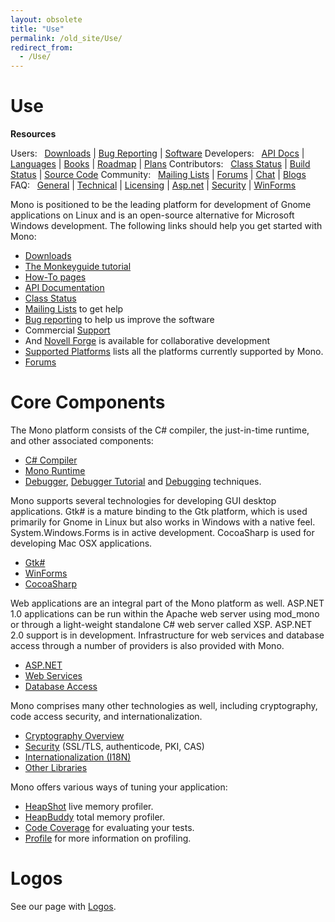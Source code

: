 ```yaml
---
layout: obsolete
title: "Use"
permalink: /old_site/Use/
redirect_from:
  - /Use/
---
```


Use
===

**Resources**

Users:
  [Downloads]({{site.github.url}}/old_site/Downloads "Downloads") | [Bug Reporting]({{site.github.url}}/old_site/Bugs "Bugs") | [Software]({{site.github.url}}/old_site/Software "Software")
 Developers:
  [API Docs](http://www.go-mono.com/docs/) | [Languages]({{site.github.url}}/old_site/Languages "Languages") | [Books]({{site.github.url}}/old_site/Books "Books") | [Roadmap]({{site.github.url}}/old_site/Mono_Project_Roadmap) | [Plans]({{site.github.url}}/old_site/Plans "Plans")
 Contributors:
  [Class Status]({{site.github.url}}/old_site/Resources#api-completion-status-pages "Resources") | [Build Status](http://wrench.mono-project.com/builds) | [Source Code]({{site.github.url}}/old_site/SourceCodeRepository)
 Community:
  [Mailing Lists]({{site.github.url}}/old_site/Mailing_Lists "Mailing Lists") | [Forums](http://www.go-mono.com/forums/) | [Chat]({{site.github.url}}/old_site/IRC "IRC") | [Blogs](http://www.go-mono.com/monologue/)
 FAQ:
  [General]({{site.github.url}}/old_site/FAQ:_General "FAQ: General") | [Technical]({{site.github.url}}/old_site/FAQ:_Technical "FAQ: Technical") | [Licensing]({{site.github.url}}/old_site/FAQ:_Licensing "FAQ: Licensing") | [Asp.net]({{site.github.url}}/old_site/FAQ:_ASP.NET "FAQ: ASP.NET") | [Security]({{site.github.url}}/old_site/FAQ:_Security "FAQ: Security") | [WinForms]({{site.github.url}}/old_site/FAQ:_Winforms "FAQ: Winforms")

Mono is positioned to be the leading platform for development of Gnome applications on Linux and is an open-source alternative for Microsoft Windows development. The following links should help you get started with Mono:

-   [Downloads]({{site.github.url}}/old_site/Downloads "Downloads")
-   [The Monkeyguide tutorial]({{site.github.url}}/old_site/Monkeyguide "Monkeyguide")
-   [How-To pages]({{site.github.url}}/old_site/Howto "Howto")
-   [API Documentation](http://www.go-mono.com/docs/)
-   [Class Status]({{site.github.url}}/old_site/Resources#api-completion-status-pages "Resources")
-   [Mailing Lists]({{site.github.url}}/old_site/Mailing_Lists "Mailing Lists") to get help
-   [Bug reporting]({{site.github.url}}/old_site/Bugs "Bugs") to help us improve the software
-   Commercial [Support]({{site.github.url}}/old_site/Support "Support")
-   And [Novell Forge]({{site.github.url}}/old_site/Novell_Forge "Novell Forge") is available for collaborative development
-   [Supported Platforms]({{site.github.url}}/old_site/Supported_Platforms "Supported Platforms") lists all the platforms currently supported by Mono.
-   [Forums]({{site.github.url}}/old_site/Forums "Forums")

Core Components
===============

The Mono platform consists of the C\# compiler, the just-in-time runtime, and other associated components:

-   [C\# Compiler]({{site.github.url}}/old_site/CSharp_Compiler "CSharp Compiler")
-   [Mono Runtime]({{site.github.url}}/old_site/Mono:Runtime "Mono:Runtime")
-   [Debugger]({{site.github.url}}/old_site/Debugger "Debugger"), [Debugger Tutorial]({{site.github.url}}/old_site/Guide:Debugger "Guide:Debugger") and [Debugging]({{site.github.url}}/old_site/Debugging "Debugging") techniques.

Mono supports several technologies for developing GUI desktop applications. Gtk\# is a mature binding to the Gtk platform, which is used primarily for Gnome in Linux but also works in Windows with a native feel. System.Windows.Forms is in active development. CocoaSharp is used for developing Mac OSX applications.

-   [Gtk\#]({{site.github.url}}/old_site/GtkSharp "GtkSharp")
-   [WinForms]({{site.github.url}}/old_site/WinForms "WinForms")
-   [CocoaSharp]({{site.github.url}}/old_site/MonoMac)

Web applications are an integral part of the Mono platform as well. ASP.NET 1.0 applications can be run within the Apache web server using mod\_mono or through a light-weight standalone C\# web server called XSP. ASP.NET 2.0 support is in development. Infrastructure for web services and database access through a number of providers is also provided with Mono.

-   [ASP.NET]({{site.github.url}}/old_site/ASP.NET "ASP.NET")
-   [Web Services]({{site.github.url}}/old_site/Web_Services "Web Services")
-   [Database Access]({{site.github.url}}/old_site/Database_Access "Database Access")

Mono comprises many other technologies as well, including cryptography, code access security, and internationalization.

-   [Cryptography Overview]({{site.github.url}}/old_site/Cryptography "Cryptography")
-   [Security]({{site.github.url}}/old_site/FAQ:_Security "FAQ: Security") (SSL/TLS, authenticode, PKI, CAS)
-   [Internationalization (I18N)]({{site.github.url}}/old_site/Internationalization "Internationalization")
-   [Other Libraries]({{site.github.url}}/old_site/Libraries "Libraries")

Mono offers various ways of tuning your application:

-   [HeapShot]({{site.github.url}}/old_site/HeapShot "HeapShot") live memory profiler.
-   [HeapBuddy]({{site.github.url}}/old_site/HeapBuddy "HeapBuddy") total memory profiler.
-   [Code Coverage]({{site.github.url}}/old_site/Code_Coverage "Code Coverage") for evaluating your tests.
-   [Profile]({{site.github.url}}/old_site/Profile "Profile") for more information on profiling.

Logos
=====

See our page with [Logos]({{site.github.url}}/old_site/Logos "Logos").


